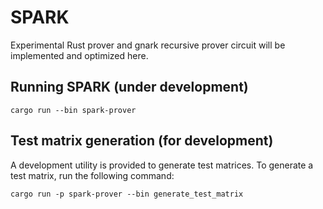 # SPARK 
Experimental Rust prover and gnark recursive prover circuit will be implemented and optimized here.

## Running SPARK (under development)
```cargo run --bin spark-prover```

## Test matrix generation (for development)
A development utility is provided to generate test matrices.
To generate a test matrix, run the following command:

```cargo run -p spark-prover --bin generate_test_matrix```